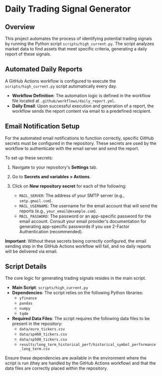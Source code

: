 # Daily Trading Signal Generator

## Overview

This project automates the process of identifying potential trading signals by running the Python script `scripts/high_current.py`. The script analyzes market data to find assets that meet specific criteria, generating a daily report of these signals.

## Automated Daily Reports

A GitHub Actions workflow is configured to execute the `scripts/high_current.py` script automatically every day.

-   **Workflow Definition**: The automation logic is defined in the workflow file located at `.github/workflows/daily_report.yml`.
-   **Daily Email**: Upon successful execution and generation of a report, the workflow sends the report content via email to a predefined recipient.

## Email Notification Setup

For the automated email notifications to function correctly, specific GitHub secrets must be configured in the repository. These secrets are used by the workflow to authenticate with the email server and send the report.

To set up these secrets:

1.  Navigate to your repository's **Settings** tab.
2.  Go to **Secrets and variables > Actions**.
3.  Click on **New repository secret** for each of the following:

    *   `MAIL_SERVER`: The address of your SMTP server (e.g., `smtp.gmail.com`).
    *   `MAIL_USERNAME`: The username for the email account that will send the reports (e.g., `your_email@example.com`).
    *   `MAIL_PASSWORD`: The password or an app-specific password for the email account. Consult your email provider's documentation for generating app-specific passwords if you use 2-Factor Authentication (recommended).

**Important**: Without these secrets being correctly configured, the email sending step in the GitHub Actions workflow will fail, and no daily reports will be delivered via email.

## Script Details

The core logic for generating trading signals resides in the main script.

-   **Main Script**: `scripts/high_current.py`
-   **Dependencies**: The script relies on the following Python libraries:
    -   `yfinance`
    -   `pandas`
    -   `numpy`
    -   `tqdm`
-   **Required Data Files**: The script requires the following data files to be present in the repository:
    -   `data/euro_tickers.csv`
    -   `data/sp400_tickers.csv`
    -   `data/sp500_tickers.csv`
    -   `results/long_term_historical_perf/historical_symbol_performance_long_term.csv`

Ensure these dependencies are available in the environment where the script is run (they are handled by the GitHub Actions workflow) and that the data files are correctly placed within the repository.
